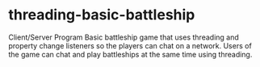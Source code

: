 # threading-basic-battleship
Client/Server Program
Basic battleship game that uses threading and property change listeners so the players can chat on a network.
Users of the game can chat and play battleships at the same time using threading.
